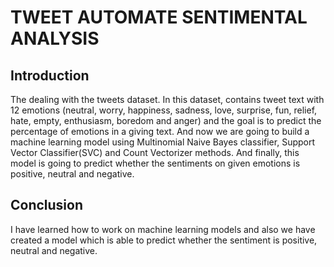 # TWEET AUTOMATE SENTIMENTAL ANALYSIS
## Introduction

   The dealing with the tweets dataset. In this dataset, contains tweet text with 12 emotions (neutral, worry, happiness, sadness, love, surprise, fun, relief, hate, empty, enthusiasm, boredom and anger) and the goal is to predict the percentage of emotions in a giving text.
And now we are going to build a machine learning model using Multinomial Naive Bayes classifier, Support Vector Classifier(SVC) and Count Vectorizer methods.
And finally, this model is going to predict whether the sentiments on given emotions is positive, neutral and negative.

## Conclusion

   I have  learned how to work on machine learning models and also we have created a model which is able to predict whether
the sentiment is positive, neutral and negative.
